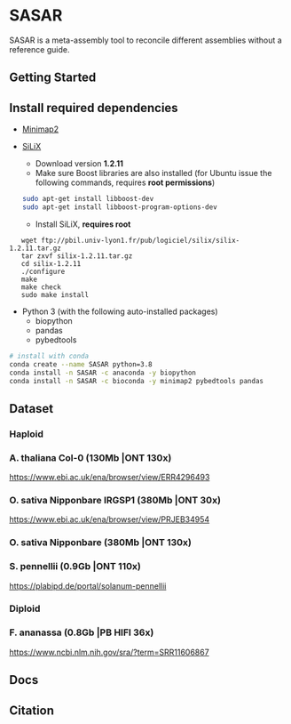 # SASAR 

SASAR is a meta-assembly tool to reconcile different assemblies without a reference guide. 

## Getting Started
## Install required dependencies

- [Minimap2](https://github.com/lh3/minimap2)    
- [SiLiX](http://lbbe.univ-lyon1.fr/-SiLiX-?lang=en)

   * Download version **1.2.11**
   * Make sure Boost libraries are also installed (for Ubuntu issue the following commands, requires **root permissions**)
   ```bash
   sudo apt-get install libboost-dev
   sudo apt-get install libboost-program-options-dev
   ```
   * Install SiLiX, **requires root**
```
   wget ftp://pbil.univ-lyon1.fr/pub/logiciel/silix/silix-1.2.11.tar.gz
   tar zxvf silix-1.2.11.tar.gz
   cd silix-1.2.11
   ./configure
   make
   make check
   sudo make install
```
- Python 3 (with the following auto-installed packages)
    - biopython
    - pandas
    - pybedtools 
```bash
# install with conda
conda create --name SASAR python=3.8
conda install -n SASAR -c anaconda -y biopython
conda install -n SASAR -c bioconda -y minimap2 pybedtools pandas

```
## Dataset 
### Haploid
### A. thaliana Col-0 (130Mb |ONT 130x)
https://www.ebi.ac.uk/ena/browser/view/ERR4296493

### O. sativa Nipponbare IRGSP1 (380Mb |ONT 30x)
https://www.ebi.ac.uk/ena/browser/view/PRJEB34954

### O. sativa Nipponbare  (380Mb |ONT 130x)

### S. pennellii  (0.9Gb |ONT 110x)
https://plabipd.de/portal/solanum-pennellii

### Diploid
### F. ananassa (0.8Gb	|PB HIFI 36x)
https://www.ncbi.nlm.nih.gov/sra/?term=SRR11606867
## Docs
## Citation
